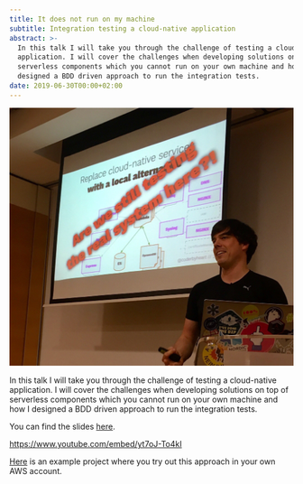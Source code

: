```yaml
---
title: It does not run on my machine
subtitle: Integration testing a cloud-native application
abstract: >-
  In this talk I will take you through the challenge of testing a cloud-native
  application. I will cover the challenges when developing solutions on top of
  serverless components which you cannot run on your own machine and how I
  designed a BDD driven approach to run the integration tests.
date: 2019-06-30T00:00+02:00
---
```


![It does not run on my machine: Integration testing a cloud-native application](../media/it-does-not-run-on-my-machine.jpg)

In this talk I will take you through the challenge of testing a cloud-native
application. I will cover the challenges when developing solutions on top of
serverless components which you cannot run on your own machine and how I
designed a BDD driven approach to run the integration tests.

You can find the slides
[here](https://docs.google.com/presentation/d/1EujDJq9qhI0yCu8vkndUbUSleKSXvRNyhzq_qXd32mU/edit?usp=sharing).

<https://www.youtube.com/embed/yt7oJ-To4kI>

[Here](https://github.com/coderbyheart/bdd-feature-runner-aws-example) is an
example project where you try out this approach in your own AWS account.
